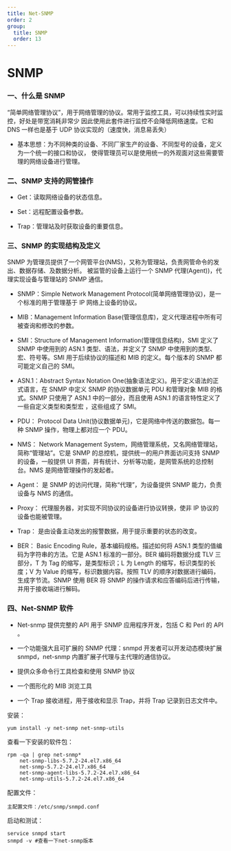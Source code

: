 ```yaml
---
title: Net-SNMP
order: 2
group:
  title: SNMP
  order: 13
---
```


# SNMP

### 一、什么是 SNMP

“简单网络管理协议”，用于网络管理的协议。常用于监控工具，可以持续性实时监控，好处是带宽消耗非常少
因此使用此套件进行监控不会降低网络速度。它和 DNS 一样也是基于 UDP 协议实现的（速度快，消息易丢失）

- 基本思想：为不同种类的设备、不同厂家生产的设备、不同型号的设备，定义为一个统一的接口和协议，
  使得管理员可以是使用统一的外观面对这些需要管理的网络设备进行管理。

### 二、SNMP 支持的网管操作

- Get：读取网络设备的状态信息。

- Set：远程配置设备参数。

- Trap：管理站及时获取设备的重要信息。

### 三、SNMP 的实现结构及定义

SNMP 为管理员提供了一个网管平台(NMS)，又称为管理站，负责网管命令的发出、数据存储、及数据分析。
被监管的设备上运行一个 SNMP 代理(Agent))，代理实现设备与管理站的 SNMP 通信。

- SNMP：Simple Network Management Protocol(简单网络管理协议)，是一个标准的用于管理基于 IP 网络上设备的协议。

- MIB：Management Information Base(管理信息库)，定义代理进程中所有可被查询和修改的参数。

- SMI：Structure of Management Information(管理信息结构)，SMI 定义了 SNMP 中使用到的 ASN.1 类型、语法，并定义了 SNMP 中使用到的类型、宏、符号等。SMI 用于后续协议的描述和 MIB 的定义。每个版本的 SNMP 都可能定义自己的 SMI。

- ASN.1：Abstract Syntax Notation One(抽象语法定义)。用于定义语法的正式语言，在 SNMP 中定义 SNMP 的协议数据单元 PDU 和管理对象 MIB 的格式。SNMP 只使用了 ASN.1 中的一部分，而且使用 ASN.1 的语言特性定义了一些自定义类型和类型宏 ，这些组成了 SMI。

- PDU： Protocol Data Unit(协议数据单元)，它是网络中传送的数据包。每一种 SNMP 操作，物理上都对应一个 PDU。

- NMS： Network Management System，网络管理系统，又名网络管理站，简称“管理站”。它是 SNMP 的总控机，提供统一的用户界面访问支持 SNMP 的设备，一般提供 UI 界面，并有统计、分析等功能，是网管系统的总控制台。NMS 是网络管理操作的发起者。

- Agent： 是 SNMP 的访问代理，简称“代理”，为设备提供 SNMP 能力，负责设备与 NMS 的通信。

- Proxy： 代理服务器，对实现不同协议的设备进行协议转换，使非 IP 协议的设备也能被管理。

- Trap： 是由设备主动发出的报警数据，用于提示重要的状态的改变。

- BER： Basic Encoding Rule，基本编码规格。描述如何将 ASN.1 类型的值编码为字符串的方法。它是 ASN.1 标准的一部分。BER 编码将数据分成 TLV 三部分，T 为 Tag 的缩写，是类型标识；L 为 Length 的缩写，标识类型的长度；V 为 Value 的缩写，标识数据内容。按照 TLV 的顺序对数据进行编码，生成字节流。SNMP 使用 BER 将 SNMP 的操作请求和应答编码后进行传输，并用于接收端进行解码。

### 四、Net-SNMP 软件

- Net-snmp 提供完整的 API 用于 SNMP 应用程序开发，包括 C 和 Perl 的 API 。

- 一个功能强大且可扩展的 SNMP 代理：snmpd 开发者可以开发动态模块扩展 snmpd，net-snmp 内置扩展子代理与主代理的通信协议。

- 提供众多命令行工具检查和使用 SNMP 协议

- 一个图形化的 MIB 浏览工具

- 一个 Trap 接收进程，用于接收和显示 Trap，并将 Trap 记录到日志文件中。

安装：

    yum install -y net-snmp net-snmp-utils

查看一下安装的软件包：

    rpm -qa | grep net-snmp*
        net-snmp-libs-5.7.2-24.el7.x86_64
        net-snmp-5.7.2-24.el7.x86_64
        net-snmp-agent-libs-5.7.2-24.el7.x86_64
        net-snmp-utils-5.7.2-24.el7.x86_64

配置文件：

    主配置文件：/etc/snmp/snmpd.conf

启动和测试：

    service snmpd start
    snmpd -v #查看一下net-snmp版本
